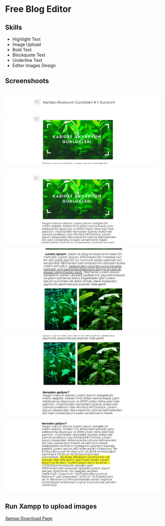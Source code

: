 # Free Blog Editor

## Skills
- Highlight Text
- İmage Upload
- Bold Text
- Blockquote Text
- Underline Text
- Editor Images Design

## Screenshoots
![First Day Image 1](https://github.com/yessGlory17/blog-editor/blob/master/Screnshoots/editor1.JPG)

![First Day Image 2](https://github.com/yessGlory17/blog-editor/blob/master/Screnshoots/editor2.JPG)

![First Day Image 3](https://github.com/yessGlory17/blog-editor/blob/master/Screnshoots/editor3.JPG)

![First Day Image 4](https://github.com/yessGlory17/blog-editor/blob/master/Screnshoots/editor4.JPG)

![First Day Image 1](https://github.com/yessGlory17/blog-editor/blob/master/Screnshoots/editor5.JPG)



## Run Xampp to upload images
[Xampp Download Page](https://www.apachefriends.org/tr/download.html)
